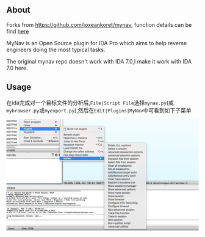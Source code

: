 ## About

Forks from https://github.com/joxeankoret/mynav, function details can be find [here][2]

MyNav is an Open Source plugin for IDA Pro which aims to help reverse engineers doing the most typical tasks.

The original mynav repo doesn't work with IDA 7.0,I make it work with IDA 7.0 here.

## Usage

在ida完成对一个目标文件的分析后,`File|Script File`选择`mynav.py`(或`mybrowser.py`或`myexport.py`),然后在`Edit|Plugins|MyNav`中可看到如下子菜单

![mynav][1]

[1]: https://raw.githubusercontent.com/3xp10it/pic/master/mynav.png
[2]: http://joxeankoret.com/blog/2010/05/02/mynav-a-python-plugin-for-ida-pro/
